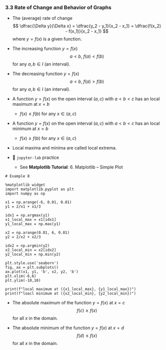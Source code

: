 ### 3.3 Rate of Change and Behavior of Graphs

- The (average) rate of change
$$ \dfrac{\Delta y}{\Delta x} = \dfrac{y_2 - y_1}{x_2 - x_1} = \dfrac{f(x_2) - f(x_1)}{x_2 - x_1}  $$
where $y = f(x)$ is a given function.

- The increasing function $y = f(x)$
$$ a < b, \; f(a) < f(b) $$
for any $a, b \in I$ (an interval).

- The decreasing function $y = f(x)$
$$ a < b, \; f(a) > f(b) $$
for any $a, b \in I$ (an interval).

- A function $y = f(x)$ on the open interval $(a, c)$ with $a < b < c$ has an local maximum at $x = b$
    - $f(x) \leq f(b)$ for any $x \in (a, c)$

- A function $y = f(x)$ on the open interval $(a, c)$ with $a < b < c$ has an local minimum at $x = b$
    - $f(x) \geq f(b)$ for any $x \in (a, c)$

- Local maxima and minima are called local extrema.

- 🎯 `jupyter-lab` practice
    - See **Matplotlib Tutorial**: 6. Matplotlib – Simple Plot


```
# Example 8

%matplotlib widget
import matplotlib.pyplot as plt
import numpy as np

x1 = np.arange(-6, 0.01, 0.01)
y1 = 2/x1 + x1/3

idx1 = np.argmax(y1)
x1_local_max = x1[idx1]
y1_local_max = np.max(y1)

x2 = np.arange(0.01, 6, 0.01)
y2 = 2/x2 + x2/3

idx2 = np.argmin(y2)
x2_local_min = x2[idx2]
y2_local_min = np.min(y2)

plt.style.use('seaborn')
fig, ax = plt.subplots()
ax.plot(x1, y1, 'b', x2, y2, 'b')
plt.xlim(-6,6)
plt.ylim(-10,10)

print(f"local maximum at ({x1_local_max}, {y1_local_max})")
print(f"loacl minimum at ({x2_local_min}, {y2_local_min})")
```

- The absolute maximum of the function $y = f(x)$ at $x = c$
$$ f(c) \geq f(x) $$
for all $x$ in the domain.

- The absolute minimum of the function $y = f(x)$ at $x = d$
$$ f(d) \leq f(x) $$
for all $x$ in the domain.
